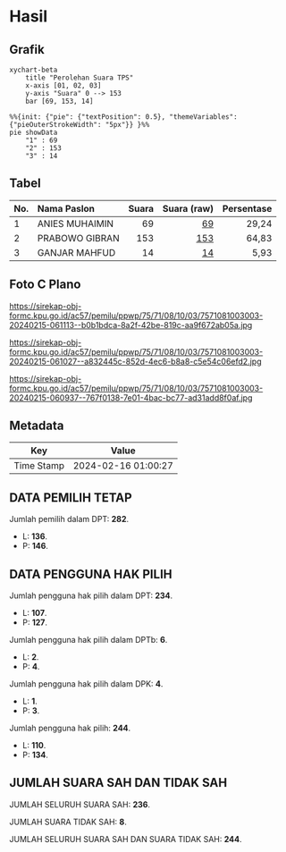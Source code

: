 # Hasil

## Grafik

```mermaid
xychart-beta
    title "Perolehan Suara TPS"
    x-axis [01, 02, 03]
    y-axis "Suara" 0 --> 153
    bar [69, 153, 14]
```

```mermaid
%%{init: {"pie": {"textPosition": 0.5}, "themeVariables": {"pieOuterStrokeWidth": "5px"}} }%%
pie showData
    "1" : 69
    "2" : 153
    "3" : 14
```

## Tabel

| No. | Nama Paslon    | Suara | Suara (raw) | Persentase |
|:--- |:-------------- | -----:| -----------:| ----------:|
| 1   | ANIES MUHAIMIN | 69    | [69][p-1]   | 29,24      |
| 2   | PRABOWO GIBRAN | 153   | [153][p-2]  | 64,83      |
| 3   | GANJAR MAHFUD  | 14    | [14][p-3]   | 5,93       |


[p-1]: https://github.com/gigit-pemilu/pemilu-2024-75-gorontalo/blob/main/pilpres/hitung-suara/sub/75-gorontalo/sub/71-kota-gorontalo/sub/08-dumbo-raya/sub/1003-talumolo/sub/003-tps/sub/paslon-1.txt
[p-2]: https://github.com/gigit-pemilu/pemilu-2024-75-gorontalo/blob/main/pilpres/hitung-suara/sub/75-gorontalo/sub/71-kota-gorontalo/sub/08-dumbo-raya/sub/1003-talumolo/sub/003-tps/sub/paslon-2.txt
[p-3]: https://github.com/gigit-pemilu/pemilu-2024-75-gorontalo/blob/main/pilpres/hitung-suara/sub/75-gorontalo/sub/71-kota-gorontalo/sub/08-dumbo-raya/sub/1003-talumolo/sub/003-tps/sub/paslon-3.txt

## Foto C Plano

https://sirekap-obj-formc.kpu.go.id/ac57/pemilu/ppwp/75/71/08/10/03/7571081003003-20240215-061113--b0b1bdca-8a2f-42be-819c-aa9f672ab05a.jpg

https://sirekap-obj-formc.kpu.go.id/ac57/pemilu/ppwp/75/71/08/10/03/7571081003003-20240215-061027--a832445c-852d-4ec6-b8a8-c5e54c06efd2.jpg

https://sirekap-obj-formc.kpu.go.id/ac57/pemilu/ppwp/75/71/08/10/03/7571081003003-20240215-060937--767f0138-7e01-4bac-bc77-ad31add8f0af.jpg


## Metadata

| Key        | Value               |
| ---------- | ------------------- |
| Time Stamp | 2024-02-16 01:00:27 |


## DATA PEMILIH TETAP

Jumlah pemilih dalam DPT: **282**.
 * L: **136**.
 * P: **146**.

## DATA PENGGUNA HAK PILIH

Jumlah pengguna hak pilih dalam DPT: **234**.
 * L: **107**.
 * P: **127**.

Jumlah pengguna hak pilih dalam DPTb: **6**.
 * L: **2**.
 * P: **4**.

Jumlah pengguna hak pilih dalam DPK: **4**.
 * L: **1**.
 * P: **3**.

Jumlah pengguna hak pilih: **244**.
 * L: **110**.
 * P: **134**.

## JUMLAH SUARA SAH DAN TIDAK SAH

JUMLAH SELURUH SUARA SAH: **236**.

JUMLAH SUARA TIDAK SAH: **8**.

JUMLAH SELURUH SUARA SAH DAN SUARA TIDAK SAH: **244**.


